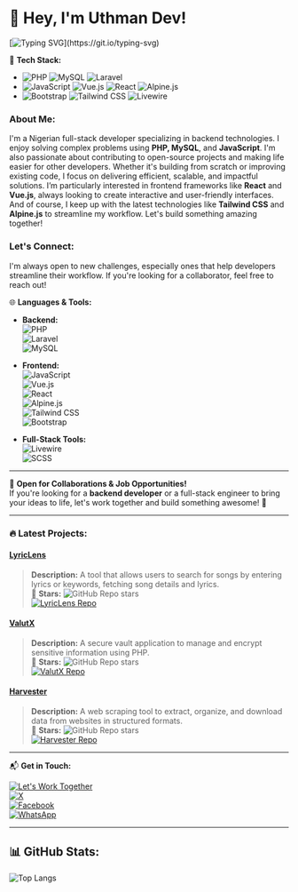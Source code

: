 # 👋 Hey, I'm Uthman Dev! 
[![Typing SVG](https://readme-typing-svg.herokuapp.com?size=32&duration=4000&color=FFFFFF&lines=Full+Stack+Developer;Backend+Specialist;Let's+Build+Something+Great!)](https://git.io/typing-svg)

🔧 **Tech Stack:**
- ![PHP](https://img.shields.io/badge/PHP-777BB4?style=for-the-badge&logo=php&logoColor=white) ![MySQL](https://img.shields.io/badge/MySQL-4479A1?style=for-the-badge&logo=mysql&logoColor=white) ![Laravel](https://img.shields.io/badge/Laravel-FF2D20?style=for-the-badge&logo=laravel&logoColor=white)  
- ![JavaScript](https://img.shields.io/badge/JavaScript-F7DF1E?style=for-the-badge&logo=javascript&logoColor=black) ![Vue.js](https://img.shields.io/badge/Vue.js-4FC08D?style=for-the-badge&logo=vue.js&logoColor=white) ![React](https://img.shields.io/badge/React-20232A?style=for-the-badge&logo=react&logoColor=61DAFB) ![Alpine.js](https://img.shields.io/badge/Alpine.js-8BC0D0?style=for-the-badge&logo=alpine.js&logoColor=white)  
- ![Bootstrap](https://img.shields.io/badge/Bootstrap-563D7C?style=for-the-badge&logo=bootstrap&logoColor=white) ![Tailwind CSS](https://img.shields.io/badge/Tailwind_CSS-38B2AC?style=for-the-badge&logo=tailwind-css&logoColor=white) ![Livewire](https://img.shields.io/badge/Livewire-4E56A6?style=for-the-badge&logo=livewire&logoColor=white)

### About Me:
I'm a Nigerian full-stack developer specializing in backend technologies. I enjoy solving complex problems using **PHP, MySQL**, and **JavaScript**. I'm also passionate about contributing to open-source projects and making life easier for other developers. Whether it's building from scratch or improving existing code, I focus on delivering efficient, scalable, and impactful solutions. I’m particularly interested in frontend frameworks like **React** and **Vue.js**, always looking to create interactive and user-friendly interfaces. And of course, I keep up with the latest technologies like **Tailwind CSS** and **Alpine.js** to streamline my workflow. Let's build something amazing together!

### Let's Connect:
I'm always open to new challenges, especially ones that help developers streamline their workflow. If you're looking for a collaborator, feel free to reach out!

🌐 **Languages & Tools:**
- **Backend:**  
  ![PHP](https://img.shields.io/badge/PHP-777BB4?style=for-the-badge&logo=php&logoColor=white)  
  ![Laravel](https://img.shields.io/badge/Laravel-FF2D20?style=for-the-badge&logo=laravel&logoColor=white)  
  ![MySQL](https://img.shields.io/badge/MySQL-4479A1?style=for-the-badge&logo=mysql&logoColor=white)

- **Frontend:**  
  ![JavaScript](https://img.shields.io/badge/JavaScript-F7DF1E?style=for-the-badge&logo=javascript&logoColor=black)  
  ![Vue.js](https://img.shields.io/badge/Vue.js-4FC08D?style=for-the-badge&logo=vue.js&logoColor=white)  
  ![React](https://img.shields.io/badge/React-20232A?style=for-the-badge&logo=react&logoColor=61DAFB)  
  ![Alpine.js](https://img.shields.io/badge/Alpine.js-8BC0D0?style=for-the-badge&logo=alpine.js&logoColor=white)  
  ![Tailwind CSS](https://img.shields.io/badge/Tailwind_CSS-38B2AC?style=for-the-badge&logo=tailwind-css&logoColor=white)  
  ![Bootstrap](https://img.shields.io/badge/Bootstrap-563D7C?style=for-the-badge&logo=bootstrap&logoColor=white)

- **Full-Stack Tools:**  
  ![Livewire](https://img.shields.io/badge/Livewire-4E56A6?style=for-the-badge&logo=livewire&logoColor=white)  
  ![SCSS](https://img.shields.io/badge/SCSS-CC6699?style=for-the-badge&logo=sass&logoColor=white)

---

💼 **Open for Collaborations & Job Opportunities!**  
If you're looking for a **backend developer** or a full-stack engineer to bring your ideas to life, let's work together and build something awesome! 🚀

---

### 🔥 Latest Projects:

#### [LyricLens](https://github.com/codetesla51/LyricLens)
> **Description:** A tool that allows users to search for songs by entering lyrics or keywords, fetching song details and lyrics.  
> 🌟 **Stars:** ![GitHub Repo stars](https://img.shields.io/github/stars/codetesla51/LyricLens?style=social)  
> [![LyricLens Repo](https://img.shields.io/badge/View_on_GitHub-blue?style=for-the-badge)](https://github.com/codetesla51/LyricLens)


#### [ValutX](https://github.com/codetesla51/vaultx)
> **Description:** A secure vault application to manage and encrypt sensitive information using PHP.  
> 🌟 **Stars:** ![GitHub Repo stars](https://img.shields.io/github/stars/codetesla51/vaultx?style=social)  
> [![ValutX Repo](https://img.shields.io/badge/View_on_GitHub-blue?style=for-the-badge)](https://github.com/codetesla51/vaultx)


#### [Harvester](https://github.com/codetesla51/harvester-)
> **Description:** A web scraping tool to extract, organize, and download data from websites in structured formats.  
> 🌟 **Stars:** ![GitHub Repo stars](https://img.shields.io/github/stars/codetesla51/harvester-?style=social)  
> [![Harvester Repo](https://img.shields.io/badge/View_on_GitHub-blue?style=for-the-badge)](https://github.com/codetesla51/harvester-)

---


📬 **Get in Touch:**

[![Let's Work Together](https://img.shields.io/badge/Let's_Work_Together!-brightgreen?style=for-the-badge)](https://github.com/codetesla51)  
[![X](https://img.shields.io/badge/X-1DA1F2?style=for-the-badge&logo=twitter&logoColor=white)](https://x.com/oladele56481?t=KIfYsIyRIobDWhMnYTYTfA&s=09)  
[![Facebook](https://img.shields.io/badge/Facebook-1877F2?style=for-the-badge&logo=facebook&logoColor=white)](https://www.facebook.com/profile.php?id=100089196350154)  
[![WhatsApp](https://img.shields.io/badge/WhatsApp-25D366?style=for-the-badge&logo=whatsapp&logoColor=white)](https://wa.link/6jqex1)

---

## 📊 GitHub Stats:
![Top Langs](https://github-readme-stats.vercel.app/api/top-langs/?username=codetesla51&layout=compact&theme=radical)




